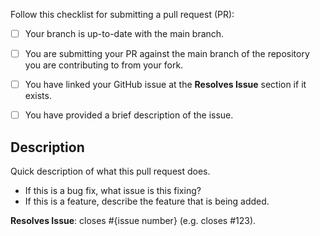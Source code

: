 Follow this checklist for submitting a pull request (PR):

- [ ] Your branch is up-to-date with the main branch.
- [ ] You are submitting your PR against the main branch of the repository you are contributing to from your fork.
- [ ] You have linked your GitHub issue at the **Resolves Issue** section if it exists.
- [ ] You have provided a brief description of the issue.


## Description
Quick description of what this pull request does.

- If this is a bug fix, what issue is this fixing?
- If this is a feature, describe the feature that is being added.

**Resolves Issue**: closes #{issue number} (e.g. closes #123).
